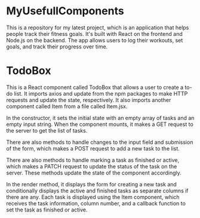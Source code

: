 # MyUsefullComponents
This is a repository for my latest project, which is an application that helps people track their fitness goals.
It's built with React on the frontend and Node.js on the backend. The app allows users to log their workouts, set goals, and track their progress over time.

# TodoBox

This is a React component called TodoBox that allows a user to create a to-do list. It imports axios and update from the npm packages to make HTTP requests and update the state, respectively. It also imports another component called Item from a file called Item.jsx.

In the constructor, it sets the initial state with an empty array of tasks and an empty input string. When the component mounts, it makes a GET request to the server to get the list of tasks.

There are also methods to handle changes to the input field and submission of the form, which makes a POST request to add a new task to the list.

There are also methods to handle marking a task as finished or active, which makes a PATCH request to update the status of the task on the server. These methods update the state of the component accordingly.

In the render method, it displays the form for creating a new task and conditionally displays the active and finished tasks as separate columns if there are any. Each task is displayed using the Item component, which receives the task information, column number, and a callback function to set the task as finished or active.
